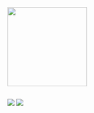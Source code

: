 <div>
  <a href="https://github.com/felipelmc">
  <img height="180em" src="https://github-readme-stats.vercel.app/api?username=felipelmc&show_icons=true&theme=black&include_all_commits=true&count_private=true"/>
    </div>
  
  ##
 
<div>
  <a href = "mailto:felipe.lamarca@hotmail.com" target="_blank"><img src="https://img.shields.io/badge/Microsoft_Outlook-0078D4?style=for-the-badge&logo=microsoft-outlook&logoColor=white" target="_blank"></a>
  <a href="https://www.linkedin.com/in/felipe-lamarca-893a541a1/" target="_blank"><img src="https://img.shields.io/badge/-LinkedIn-%230077B5?style=for-the-badge&logo=linkedin&logoColor=white" target="_blank"></a>
  
</div>
